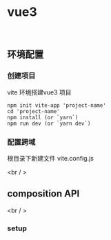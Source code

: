 # vue3
<br />

## 环境配置
### 创建项目
vite 环境搭建vue3 项目
```
npm init vite-app 'project-name'
cd 'project-name'
npm install (or `yarn`)
npm run dev (or `yarn dev`)
```

### 配置跨域
根目录下新建文件 vite.config.js

<br / >

## composition API

<br / >

### setup


